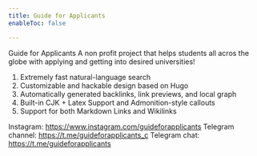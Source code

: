```yaml
---
title: Guide for Applicants
enableToc: false

---
```


Guide for Applicants
A non profit project that helps students all acros the globe with applying and getting into desired universities!

1. Extremely fast natural-language search
2. Customizable and hackable design based on Hugo
3. Automatically generated backlinks, link previews, and local graph
4. Built-in CJK + Latex Support and Admonition-style callouts
5. Support for both Markdown Links and Wikilinks

Instagram: https://www.instagram.com/guideforapplicants
Telegram channel: https://t.me/guideforapplicants_c
Telegram chat: https://t.me/guideforapplicants

